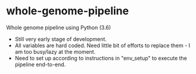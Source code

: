 # whole-genome-pipeline

Whole genome pipeline using Python (3.6)

  - Still very early stage of development.
  - All variables are hard coded. Need little bit of efforts to replace them - I am too busy/lazy at the moment.
  - Need to set up according to instructions in "env_setup" to execute the pipeline end-to-end.
